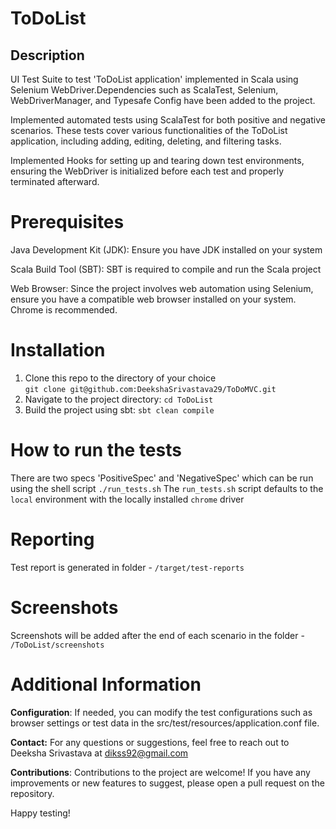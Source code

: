 # ToDoList

## Description
UI Test Suite to test 'ToDoList application' implemented in Scala using Selenium WebDriver.Dependencies such as ScalaTest, Selenium, WebDriverManager, and Typesafe Config have been added to the project.

Implemented automated tests using ScalaTest for both positive and negative scenarios. These tests cover various functionalities of the ToDoList application, including adding, editing, deleting, and filtering tasks.

Implemented Hooks for setting up and tearing down test environments, ensuring the WebDriver is initialized before each test and properly terminated afterward.

# Prerequisites
Java Development Kit (JDK): Ensure you have JDK installed on your system

Scala Build Tool (SBT): SBT is required to compile and run the Scala project

Web Browser: Since the project involves web automation using Selenium, ensure you have a compatible web browser installed on your system. Chrome is recommended.
# Installation
1. Clone this repo to the directory of your choice   
```git clone git@github.com:DeekshaSrivastava29/ToDoMVC.git```
2. Navigate to the project directory:
   ```cd ToDoList```
3. Build the project using sbt:
   ```sbt clean compile```

# How to run the tests
There are two specs 'PositiveSpec' and 'NegativeSpec' which can be run using the shell script 
```./run_tests.sh```
The `run_tests.sh` script defaults to the `local` environment with the locally installed `chrome` driver

# Reporting
Test report is generated in folder - ```/target/test-reports```

# Screenshots
Screenshots will be added after the end of each scenario in the folder - ```/ToDoList/screenshots```

# Additional Information
**Configuration**: If needed, you can modify the test configurations such as browser settings or test data in the src/test/resources/application.conf file.

**Contact:** For any questions or suggestions, feel free to reach out to Deeksha Srivastava at dikss92@gmail.com

**Contributions**: Contributions to the project are welcome! If you have any improvements or new features to suggest, please open a pull request on the repository.

Happy testing!